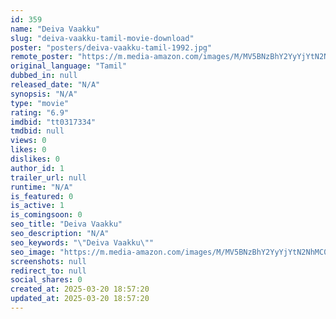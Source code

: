 ```yaml
---
id: 359
name: "Deiva Vaakku"
slug: "deiva-vaakku-tamil-movie-download"
poster: "posters/deiva-vaakku-tamil-1992.jpg"
remote_poster: "https://m.media-amazon.com/images/M/MV5BNzBhY2YyYjYtN2NhMC00ZjYzLThlZTUtZWYzMjc5YmU1NTIyXkEyXkFqcGdeQXVyMjA4OTI5NDQ@._V1_SX300.jpg"
original_language: "Tamil"
dubbed_in: null
released_date: "N/A"
synopsis: "N/A"
type: "movie"
rating: "6.9"
imdbid: "tt0317334"
tmdbid: null
views: 0
likes: 0
dislikes: 0
author_id: 1
trailer_url: null
runtime: "N/A"
is_featured: 0
is_active: 1
is_comingsoon: 0
seo_title: "Deiva Vaakku"
seo_description: "N/A"
seo_keywords: "\"Deiva Vaakku\""
seo_image: "https://m.media-amazon.com/images/M/MV5BNzBhY2YyYjYtN2NhMC00ZjYzLThlZTUtZWYzMjc5YmU1NTIyXkEyXkFqcGdeQXVyMjA4OTI5NDQ@._V1_SX300.jpg"
screenshots: null
redirect_to: null
social_shares: 0
created_at: 2025-03-20 18:57:20
updated_at: 2025-03-20 18:57:20
---
```


